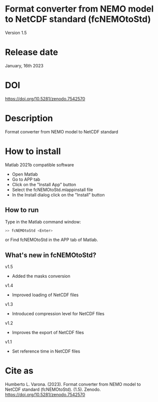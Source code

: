 # Format converter from NEMO model to NetCDF standard (fcNEMOtoStd)

Version 1.5

# Release date

January, 16th 2023

# DOI

https://doi.org/10.5281/zenodo.7542570

# Description

Format converter from NEMO model to NetCDF standard

# How to install

Matlab 2021b compatible software

- Open Matlab
- Go to APP tab
- Click on the "Install App" button
- Select the fcNEMOtoStd.mlappinstall file
- In the Install dialog click on the "Install" button

## How to run

Type in the Matlab command window:

```sh
>> fcNEMOtoStd <Enter>
```
or Find fcNEMOtoStd in the APP tab of Matlab.

## What's new in fcNEMOtoStd?

v1.5

- Added the masks conversion

v1.4

- Improved loading of NetCDF files

v1.3

- Introduced compression level for NetCDF files

v1.2

- Improves the export of NetCDF files

v1.1

- Set reference time in NetCDF files  

# Cite as

Humberto L. Varona. (2023). Format converter from NEMO model to NetCDF standard (fcNEMOtoStd). (1.5). Zenodo. https://doi.org/10.5281/zenodo.7542570
